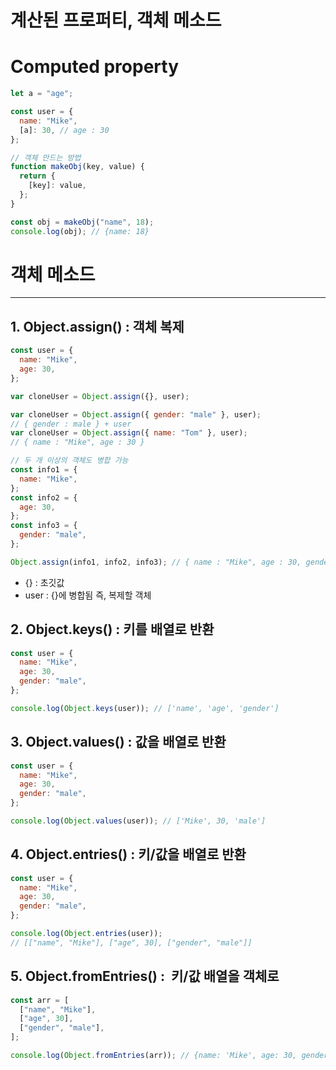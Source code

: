 # 계산된 프로퍼티, 객체 메소드

# Computed property

```jsx
let a = "age";

const user = {
  name: "Mike",
  [a]: 30, // age : 30
};

// 객체 만드는 방법
function makeObj(key, value) {
  return {
    [key]: value,
  };
}

const obj = makeObj("name", 18);
console.log(obj); // {name: 18}
```

# 객체 메소드

---

## 1. Object.assign() : 객체 복제

```jsx
const user = {
  name: "Mike",
  age: 30,
};

var cloneUser = Object.assign({}, user);

var cloneUser = Object.assign({ gender: "male" }, user);
// { gender : male } + user
var cloneUser = Object.assign({ name: "Tom" }, user);
// { name : "Mike", age : 30 }

// 두 개 이상의 객체도 병합 가능
const info1 = {
  name: "Mike",
};
const info2 = {
  age: 30,
};
const info3 = {
  gender: "male",
};

Object.assign(info1, info2, info3); // { name : "Mike", age : 30, gender : "male" }
```

- {} : 초깃값
- user : {}에 병합됨 즉, 복제할 객체

## 2. Object.keys() : 키를 배열로 반환

```jsx
const user = {
  name: "Mike",
  age: 30,
  gender: "male",
};

console.log(Object.keys(user)); // ['name', 'age', 'gender']
```

## 3. Object.values() : 값을 배열로 반환

```jsx
const user = {
  name: "Mike",
  age: 30,
  gender: "male",
};

console.log(Object.values(user)); // ['Mike', 30, 'male']
```

## 4. Object.entries() : 키/값을 배열로 반환

```jsx
const user = {
  name: "Mike",
  age: 30,
  gender: "male",
};

console.log(Object.entries(user));
// [["name", "Mike"], ["age", 30], ["gender", "male"]]
```

## 5. Object.fromEntries() :  키/값 배열을 객체로

```jsx
const arr = [
  ["name", "Mike"],
  ["age", 30],
  ["gender", "male"],
];

console.log(Object.fromEntries(arr)); // {name: 'Mike', age: 30, gender: 'male'}
```
